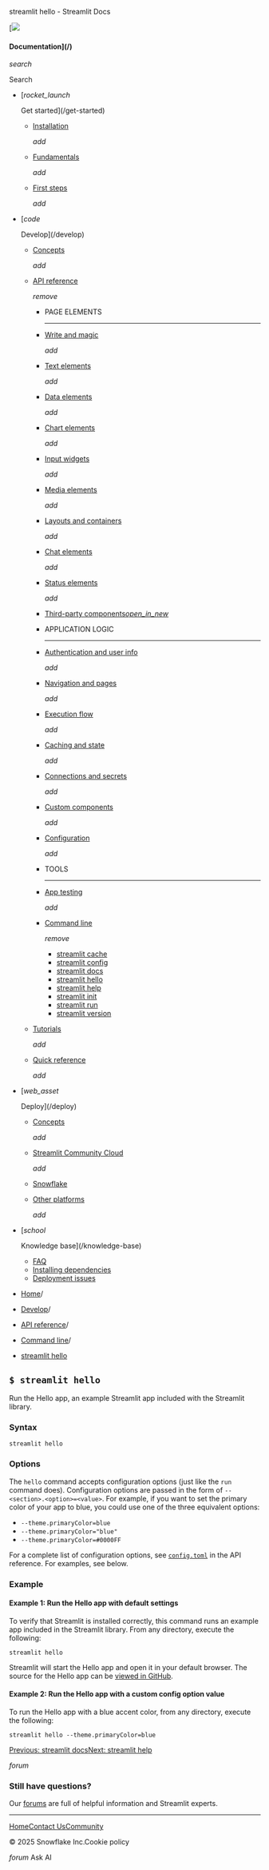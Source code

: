 ﻿streamlit hello - Streamlit Docs

[![](/logo.svg)

#### Documentation](/)

*search*

Search

* [*rocket\_launch*

  Get started](/get-started)
  + [Installation](/get-started/installation)

    *add*
  + [Fundamentals](/get-started/fundamentals)

    *add*
  + [First steps](/get-started/tutorials)

    *add*
* [*code*

  Develop](/develop)
  + [Concepts](/develop/concepts)

    *add*
  + [API reference](/develop/api-reference)

    *remove*

    - PAGE ELEMENTS

      ---
    - [Write and magic](/develop/api-reference/write-magic)

      *add*
    - [Text elements](/develop/api-reference/text)

      *add*
    - [Data elements](/develop/api-reference/data)

      *add*
    - [Chart elements](/develop/api-reference/charts)

      *add*
    - [Input widgets](/develop/api-reference/widgets)

      *add*
    - [Media elements](/develop/api-reference/media)

      *add*
    - [Layouts and containers](/develop/api-reference/layout)

      *add*
    - [Chat elements](/develop/api-reference/chat)

      *add*
    - [Status elements](/develop/api-reference/status)

      *add*
    - [Third-party components*open\_in\_new*](https://streamlit.io/components)
    - APPLICATION LOGIC

      ---
    - [Authentication and user info](/develop/api-reference/user)

      *add*
    - [Navigation and pages](/develop/api-reference/navigation)

      *add*
    - [Execution flow](/develop/api-reference/execution-flow)

      *add*
    - [Caching and state](/develop/api-reference/caching-and-state)

      *add*
    - [Connections and secrets](/develop/api-reference/connections)

      *add*
    - [Custom components](/develop/api-reference/custom-components)

      *add*
    - [Configuration](/develop/api-reference/configuration)

      *add*
    - TOOLS

      ---
    - [App testing](/develop/api-reference/app-testing)

      *add*
    - [Command line](/develop/api-reference/cli)

      *remove*

      * [streamlit cache](/develop/api-reference/cli/cache)
      * [streamlit config](/develop/api-reference/cli/config)
      * [streamlit docs](/develop/api-reference/cli/docs)
      * [streamlit hello](/develop/api-reference/cli/hello)
      * [streamlit help](/develop/api-reference/cli/help)
      * [streamlit init](/develop/api-reference/cli/init)
      * [streamlit run](/develop/api-reference/cli/run)
      * [streamlit version](/develop/api-reference/cli/version)
  + [Tutorials](/develop/tutorials)

    *add*
  + [Quick reference](/develop/quick-reference)

    *add*
* [*web\_asset*

  Deploy](/deploy)
  + [Concepts](/deploy/concepts)

    *add*
  + [Streamlit Community Cloud](/deploy/streamlit-community-cloud)

    *add*
  + [Snowflake](/deploy/snowflake)
  + [Other platforms](/deploy/tutorials)

    *add*
* [*school*

  Knowledge base](/knowledge-base)
  + [FAQ](/knowledge-base/using-streamlit)
  + [Installing dependencies](/knowledge-base/dependencies)
  + [Deployment issues](/knowledge-base/deploy)

* [Home](/)/
* [Develop](/develop)/
* [API reference](/develop/api-reference)/
* [Command line](/develop/api-reference/cli)/
* [streamlit hello](/develop/api-reference/cli/hello)

`$ streamlit hello`
-------------------

Run the Hello app, an example Streamlit app included with the Streamlit library.

### Syntax

`streamlit hello`

### Options

The `hello` command accepts configuration options (just like the `run` command does). Configuration options are passed in the form of `--<section>.<option>=<value>`. For example, if you want to set the primary color of your app to blue, you could use one of the three equivalent options:

* `--theme.primaryColor=blue`
* `--theme.primaryColor="blue"`
* `--theme.primaryColor=#0000FF`

For a complete list of configuration options, see [`config.toml`](/develop/api-reference/configuration/config.toml) in the API reference. For examples, see below.

### Example

#### Example 1: Run the Hello app with default settings

To verify that Streamlit is installed correctly, this command runs an example app included in the Streamlit library. From any directory, execute the following:

`streamlit hello`

Streamlit will start the Hello app and open it in your default browser. The source for the Hello app can be [viewed in GitHub](https://github.com/streamlit/streamlit/tree/develop/lib/streamlit/hello).

#### Example 2: Run the Hello app with a custom config option value

To run the Hello app with a blue accent color, from any directory, execute the following:

`streamlit hello --theme.primaryColor=blue`

[Previous: streamlit docs](/develop/api-reference/cli/docs)[Next: streamlit help](/develop/api-reference/cli/help)

*forum*

### Still have questions?

Our [forums](https://discuss.streamlit.io) are full of helpful information and Streamlit experts.

---

[Home](/)[Contact Us](mailto:hello@streamlit.io?subject=Contact%20from%20documentation%20)[Community](https://discuss.streamlit.io)

© 2025 Snowflake Inc.Cookie policy

*forum* Ask AI
